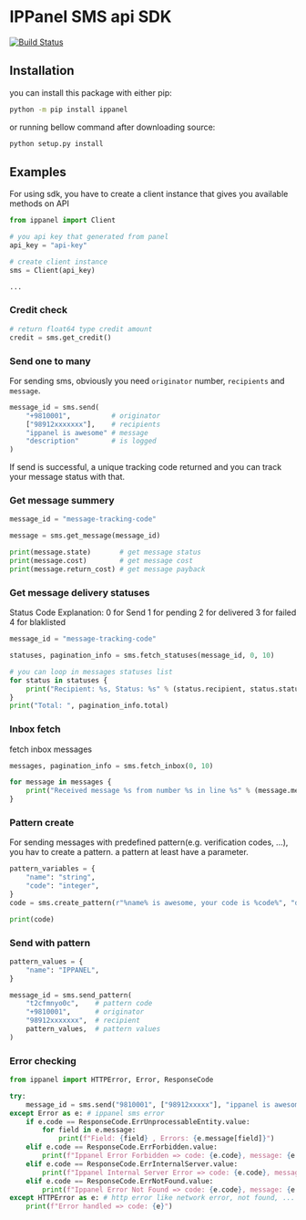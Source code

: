 # IPPanel SMS api SDK

[![Build Status](https://travis-ci.org/ippanel/python-rest-sdk.svg?branch=master)](https://travis-ci.org/ippanel/python-rest-sdk)

## Installation

you can install this package with either pip:

```bash
python -m pip install ippanel
```

or running bellow command after downloading source:

```bash
python setup.py install
```

## Examples

For using sdk, you have to create a client instance that gives you available methods on API

```python
from ippanel import Client

# you api key that generated from panel
api_key = "api-key"

# create client instance
sms = Client(api_key)

...
```

### Credit check

```python
# return float64 type credit amount
credit = sms.get_credit()

```

### Send one to many

For sending sms, obviously you need `originator` number, `recipients` and `message`.

```python
message_id = sms.send(
    "+9810001",          # originator
    ["98912xxxxxxx"],    # recipients
    "ippanel is awesome" # message
    "description"        # is logged
)

```

If send is successful, a unique tracking code returned and you can track your message status with that.

### Get message summery

```python
message_id = "message-tracking-code"

message = sms.get_message(message_id)

print(message.state)       # get message status
print(message.cost)        # get message cost
print(message.return_cost) # get message payback
```

### Get message delivery statuses
Status Code Explanation:
0 for Send
1 for pending
2 for delivered
3 for failed
4 for blaklisted
```python
message_id = "message-tracking-code"

statuses, pagination_info = sms.fetch_statuses(message_id, 0, 10)

# you can loop in messages statuses list
for status in statuses {
    print("Recipient: %s, Status: %s" % (status.recipient, status.status))
}
print("Total: ", pagination_info.total)
```

### Inbox fetch

fetch inbox messages

```python
messages, pagination_info = sms.fetch_inbox(0, 10)

for message in messages {
    print("Received message %s from number %s in line %s" % (message.message, message.sender, message.to))
}
```

### Pattern create

For sending messages with predefined pattern(e.g. verification codes, ...), you hav to create a pattern. a pattern at least have a parameter.

```python
pattern_variables = {
    "name": "string",
    "code": "integer",
}
code = sms.create_pattern(r"%name% is awesome, your code is %code%", "description", pattern_variables, "%", False)

print(code)
```

### Send with pattern

```python
pattern_values = {
    "name": "IPPANEL",
}

message_id = sms.send_pattern(
    "t2cfmnyo0c",    # pattern code
    "+9810001",      # originator
    "98912xxxxxxx",  # recipient
    pattern_values,  # pattern values
)
```

### Error checking

```python
from ippanel import HTTPError, Error, ResponseCode

try:
    message_id = sms.send("9810001", ["98912xxxxx"], "ippanel is awesome")
except Error as e: # ippanel sms error
    if e.code == ResponseCode.ErrUnprocessableEntity.value:
        for field in e.message:
            print(f"Field: {field} , Errors: {e.message[field]}")
    elif e.code == ResponseCode.ErrForbidden.value:
        print(f"Ippanel Error Forbidden => code: {e.code}, message: {e.message}")
    elif e.code == ResponseCode.ErrInternalServer.value:
        print(f"Ippanel Internal Server Error => code: {e.code}, message: {e.message}")
    elif e.code == ResponseCode.ErrNotFound.value:
        print(f"Ippanel Error Not Found => code: {e.code}, message: {e.message}")
except HTTPError as e: # http error like network error, not found, ...
    print(f"Error handled => code: {e}")

```

